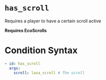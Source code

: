 # `has_scroll`

Requires a player to have a certain scroll active

**Requires EcoScrolls**

# Condition Syntax
```yaml
- id: has_scroll
  args:
    scroll: lava_scroll # The scroll
```
